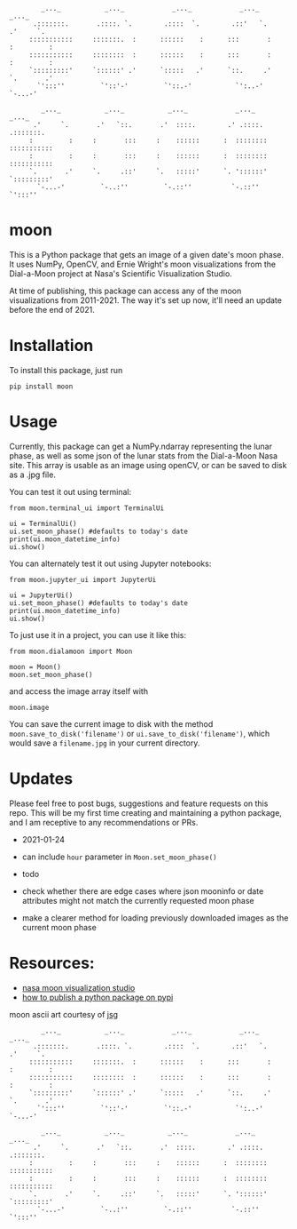 ```
        _..._           _..._            _..._            _..._            _..._
      .:::::::.       .::::. `.        .::::  `.        .::'   `.        .'     `.
     :::::::::::     :::::::.  :      ::::::    :      :::       :      :         :  
     :::::::::::     ::::::::  :      ::::::    :      :::       :      :         :
     `:::::::::'     `::::::' .'      `:::::   .'      `::.     .'      `.       .'
       `':::''         `'::'-'         `'::.-'           `':..-'          `-...-'

        _..._           _..._           _..._            _..._            _..._
      .'     `.       .'   `::.       .'  ::::.        .' .::::.        .:::::::.
     :         :     :       :::     :    ::::::      :  ::::::::      ::::::::::: 
     :         :     :       :::     :    ::::::      :  ::::::::      :::::::::::
     `.       .'     `.     .::'     `.   :::::'      `. '::::::'      `:::::::::'
       `-...-'         `-..:''         `-.::''          `-.::''          `':::''
```
       


# moon 

This is a Python package that gets an image of a given date's moon phase. It uses NumPy, OpenCV, and Ernie Wright's moon visualizations from the Dial-a-Moon project at Nasa's Scientific Visualization Studio.

At time of publishing, this package can access any of the moon visualizations from 2011-2021. The way it's set up now, it'll need an update before the end of 2021.

# Installation 

To install this package, just run 

```pip install moon```

# Usage

Currently, this package can get a NumPy.ndarray representing the lunar phase, as well as some json of the lunar stats from the Dial-a-Moon Nasa site. This array is usable as an image using openCV, or can be saved to disk as a .jpg file.

You can test it out using terminal:

```
from moon.terminal_ui import TerminalUi

ui = TerminalUi()
ui.set_moon_phase() #defaults to today's date
print(ui.moon_datetime_info)
ui.show()

```

You can alternately test it out using Jupyter notebooks:

```
from moon.jupyter_ui import JupyterUi

ui = JupyterUi()
ui.set_moon_phase() #defaults to today's date
print(ui.moon_datetime_info)
ui.show()

```

To just use it in a project, you can use it like this:

```
from moon.dialamoon import Moon

moon = Moon()
moon.set_moon_phase()

```
and access the image array itself with

```
moon.image
```

You can save the current image to disk with the method `moon.save_to_disk('filename')` or `ui.save_to_disk('filename')`, which would save a `filename.jpg` in your current directory.


# Updates

Please feel free to post bugs, suggestions and feature requests on this repo. This will be my first time creating and maintaining a python package, and I am receptive to any recommendations or PRs.

- 2021-01-24
 - can include `hour` parameter in `Moon.set_moon_phase()`

- todo
 - check whether there are edge cases where json mooninfo or date attributes might not match the currently requested moon phase
 - make a clearer method for loading previously downloaded images as the current moon phase

# Resources:
- [nasa moon visualization studio](https://svs.gsfc.nasa.gov/4442)
- [how to publish a python package on pypi](https://medium.com/@joel.barmettler/how-to-upload-your-python-package-to-pypi-65edc5fe9c56)


moon ascii art courtesy of [jsg](http://www.ascii-art.de/ascii/mno/moon.txt)
```
        _..._           _..._            _..._            _..._            _..._
      .:::::::.       .::::. `.        .::::  `.        .::'   `.        .'     `.
     :::::::::::     :::::::.  :      ::::::    :      :::       :      :         :  
     :::::::::::     ::::::::  :      ::::::    :      :::       :      :         :
     `:::::::::'     `::::::' .'      `:::::   .'      `::.     .'      `.       .'
       `':::''         `'::'-'         `'::.-'           `':..-'          `-...-'

        _..._           _..._           _..._            _..._            _..._
      .'     `.       .'   `::.       .'  ::::.        .' .::::.        .:::::::.
     :         :     :       :::     :    ::::::      :  ::::::::      ::::::::::: 
     :         :     :       :::     :    ::::::      :  ::::::::      :::::::::::
     `.       .'     `.     .::'     `.   :::::'      `. '::::::'      `:::::::::'
       `-...-'         `-..:''         `-.::''          `-.::''          `':::''
```
       



